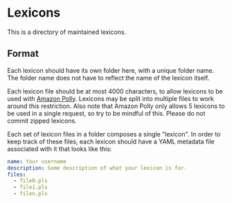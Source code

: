 # Lexicons
This is a directory of maintained lexicons.

## Format
Each lexicon should have its own folder here, with a unique folder name. The folder name does not have to reflect the name of the lexicon itself.

Each lexicon file should be at most 4000 characters, to allow lexicons to be used with [Amazon Polly](https://docs.aws.amazon.com/general/latest/gr/pol.html#limits_polly).
Lexicons may be split into multiple files to work around this restriction. Also note that Amazon Polly only allows 5 lexicons to be used in a single request, so try to be
mindful of this. Please do not commit zipped lexicons.

Each set of lexicon files in a folder composes a single "lexicon". In order to keep track of these files, each lexicon should have a YAML metadata file
associated with it that looks like this:
```yaml
name: Your username
description: Some description of what your lexicon is for.
files:
  - file0.pls
  - file1.pls
  - filen.pls
```
